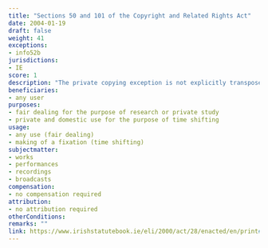 ```yaml
---
title: "Sections 50 and 101 of the Copyright and Related Rights Act"
date: 2004-01-19 
draft: false
weight: 41
exceptions:
- info52b
jurisdictions:
- IE
score: 1
description: "The private copying exception is not explicitly transposed in the Irish legislation. The scope of the exception is partially covered by the general fair dealing provision, according to which fair dealing for the purpose of research or private study does not infringe any copyright. The specific provision of Section 101 allows for the making of a fixation of a broadcast or cable programme solely for private and domestic use and for the purpose of enabling it to be viewed or listened to at another time or place." 
beneficiaries:
- any user
purposes: 
- fair dealing for the purpose of research or private study
- private and domestic use for the purpose of time shifting
usage:
- any use (fair dealing)
- making of a fixation (time shifting)
subjectmatter:
- works
- performances
- recordings
- broadcasts
compensation:
- no compensation required
attribution: 
- no attribution required
otherConditions: 
remarks: ""
link: https://www.irishstatutebook.ie/eli/2000/act/28/enacted/en/print#sec244
---
```

